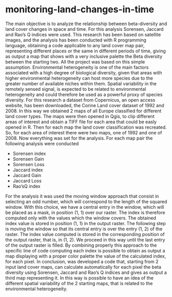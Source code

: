 # monitoring-land-changes-in-time
The main objective is to analyze the relationship between beta-diversity and land cover changes in space and time. 
For this analysis Sorensen, Jaccard and Rao’s Q indices were used. 
This research has been based on satellite images, and the analysis has
been conducted with R programming language, obtaining a code applicable to any land cover map pair, 
representing different places or the same in different periods of time, 
giving as output a map that shows with a very inclusive palette the Beta diversity between the
starting two. 
All the project was based on this simple assumption. Environmental heterogeneity is one of
the main factors associated with a high degree of biological diversity, given that areas with
higher environmental heterogeneity can host more species due to the greater number of
available niches within them. Spatial variability in the remotely sensed signal, is expected to
be related to environmental heterogeneity and could therefore be used as a powerful proxy of species diversity.
For this research a dataset from Copernicus, an open access website, has been downloaded, the Corine Land cover dataset of 1992 and 2008. 
In this way we obtained 2 maps of all Europe classified for different land cover types.
The maps were then opened in Qgis, to clip different areas of interest and obtain a TIFF file for each area that could be easly opened in R. 
Then for each map the land cover classification was recreated. 
So, for each area of interest there were two maps, one of 1992 and one of 2008. 
Now everything was set for the analysis.
For each map pair the following analysis were conducted
- Sorensen index
- Sorensen Gain
- Sorensen Loss
- Jaccard index
- Jaccard Gain
- Jaccard Loss
- Rao’sQ index

For the analysis it was used the moving window approach that consist in selecting an odd
number, which will correspond to the length of the squared window. 
With this choice, we have a central entry in the window, which will be placed as a mask, in position (1, 1) over our raster. 
The index is therefore computed only with the values which the window covers.
The obtained index value is stored in position (1, 1) in the output raster. 
The following step is moving the window so that its central entry is over the entry (1, 2) of the raster. 
The index value computed is stored in the corresponding position of the output raster, that is, in (1, 2). 
We proceed in this way until the last entry of the output raster is filled.
By combining properly this approach to the specific line of code computing each index is
possible to obtain as output a map displaying with a proper color palette the value of the calculated index, for each pixel.
In conclusion, was developed a code that, starting from 2 input land cover maps, can calculate automatically for each pixel 
the beta diversity using Sorensen, Jaccard and Rao’s Q indices and gives as output a third map representing it. 
In this way is possible to have an idea of the different spatial variability of the 2 starting maps, that is related to the environmental heterogeneity.
